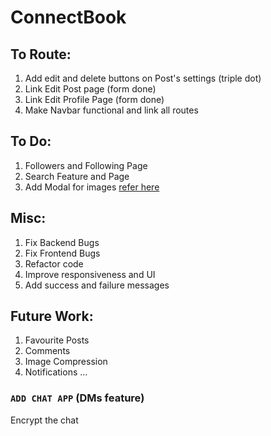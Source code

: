 # ConnectBook

## To Route:

1. Add edit and delete buttons on Post's settings (triple dot)
2. Link Edit Post page (form done)
3. Link Edit Profile Page (form done)
4. Make Navbar functional and link all routes

## To Do:

1. Followers and Following Page
2. Search Feature and Page
3. Add Modal for images [refer here](https://www.w3schools.com/howto/howto_css_modal_images.asp)

## Misc:

1. Fix Backend Bugs
2. Fix Frontend Bugs
3. Refactor code
4. Improve responsiveness and UI
5. Add success and failure messages

## Future Work:

1. Favourite Posts
2. Comments
3. Image Compression
4. Notifications
   ...

### `ADD CHAT APP` (DMs feature)

Encrypt the chat
